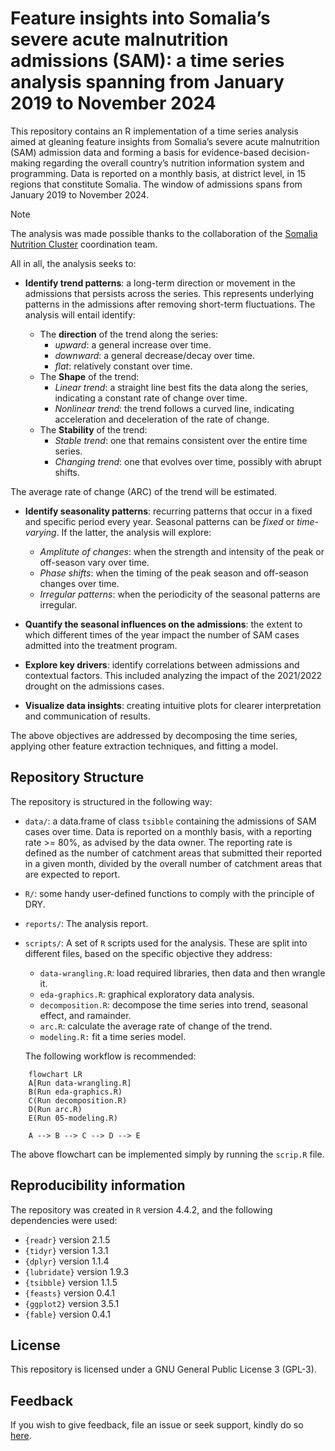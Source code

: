

# Feature insights into Somalia’s severe acute malnutrition admissions (SAM): a time series analysis spanning from January 2019 to November 2024

This repository contains an R implementation of a time series analysis
aimed at gleaning feature insights from Somalia’s severe acute
malnutrition (SAM) admission data and forming a basis for evidence-based
decision-making regarding the overall country’s nutrition information
system and programming. Data is reported on a monthly basis, at district
level, in 15 regions that constitute Somalia. The window of admissions
spans from January 2019 to November 2024.

> [!NOTE]
>
> The analysis was made possible thanks to the collaboration of the
> [Somalia Nutrition
> Cluster](https://response.reliefweb.int/somalia/nutrition)
> coordination team.

All in all, the analysis seeks to:

- **Identify trend patterns**: a long-term direction or movement in the
  admissions that persists across the series. This represents underlying
  patterns in the admissions after removing short-term fluctuations. The
  analysis will entail identify:

  - The **direction** of the trend along the series:
    - *upward*: a general increase over time.
    - *downward*: a general decrease/decay over time.
    - *flat*: relatively constant over time.
  - The **Shape** of the trend:
    - *Linear trend*: a straight line best fits the data along the
      series, indicating a constant rate of change over time.
    - *Nonlinear trend*: the trend follows a curved line, indicating
      acceleration and deceleration of the rate of change.
  - The **Stability** of the trend:
    - *Stable trend*: one that remains consistent over the entire time
      series.
    - *Changing trend*: one that evolves over time, possibly with abrupt
      shifts.

The average rate of change (ARC) of the trend will be estimated.

- **Identify seasonality patterns**: recurring patterns that occur in a
  fixed and specific period every year. Seasonal patterns can be *fixed*
  or *time-varying*. If the latter, the analysis will explore:

  - *Amplitute of changes*: when the strength and intensity of the peak
    or off-season vary over time.
  - *Phase shifts*: when the timing of the peak season and off-season
    changes over time.
  - *Irregular patterns*: when the periodicity of the seasonal patterns
    are irregular.

- **Quantify the seasonal influences on the admissions**: the extent to
  which different times of the year impact the number of SAM cases
  admitted into the treatment program.

- **Explore key drivers**: identify correlations between admissions and
  contextual factors. This included analyzing the impact of the
  2021/2022 drought on the admissions cases.

- **Visualize data insights**: creating intuitive plots for clearer
  interpretation and communication of results.

The above objectives are addressed by decomposing the time series,
applying other feature extraction techniques, and fitting a model.

## Repository Structure

The repository is structured in the following way:

- `data/`: a data.frame of class `tsibble` containing the admissions of
  SAM cases over time. Data is reported on a monthly basis, with a
  reporting rate \>= 80%, as advised by the data owner. The reporting
  rate is defined as the number of catchment areas that submitted their
  reported in a given month, divided by the overall number of catchment
  areas that are expected to report.
- `R/`: some handy user-defined functions to comply with the principle
  of DRY.  
- `reports/`: The analysis report.
- `scripts/`: A set of `R` scripts used for the analysis. These are
  split into different files, based on the specific objective they
  address:
  - `data-wrangling.R`: load required libraries, then data and then
    wrangle it.
  - `eda-graphics.R`: graphical exploratory data analysis.
  - `decomposition.R`: decompose the time series into trend, seasonal
    effect, and ramainder.
  - `arc.R`: calculate the average rate of change of the trend.
  - `modeling.R:` fit a time series model.

  The following workflow is recommended:

``` mermaid
    flowchart LR
    A[Run data-wrangling.R] 
    B(Run eda-graphics.R)
    C(Run decomposition.R)
    D(Run arc.R)
    E(Run 05-modeling.R)

    A --> B --> C --> D --> E
```

The above flowchart can be implemented simply by running the `scrip.R`
file.

## Reproducibility information

The repository was created in `R` version 4.4.2, and the following
dependencies were used:  
- `{readr}` version 2.1.5  
- `{tidyr}` version 1.3.1  
- `{dplyr}` version 1.1.4  
- `{lubridate}` version 1.9.3  
- `{tsibble}` version 1.1.5  
- `{feasts}` version 0.4.1  
- `{ggplot2}` version 3.5.1  
- `{fable}` version 0.4.1

## License

This repository is licensed under a GNU General Public License 3
(GPL-3).

## Feedback

If you wish to give feedback, file an issue or seek support, kindly do
so [here](https://github.com/nutimes/som-sam-admit/issues).
